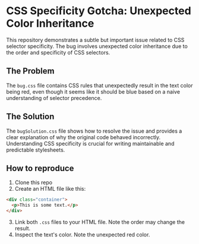 # CSS Specificity Gotcha: Unexpected Color Inheritance

This repository demonstrates a subtle but important issue related to CSS selector specificity.  The bug involves unexpected color inheritance due to the order and specificity of CSS selectors.

## The Problem

The `bug.css` file contains CSS rules that unexpectedly result in the text color being red, even though it seems like it should be blue based on a naive understanding of selector precedence.

## The Solution

The `bugSolution.css` file shows how to resolve the issue and provides a clear explanation of why the original code behaved incorrectly. Understanding CSS specificity is crucial for writing maintainable and predictable stylesheets.

## How to reproduce

1. Clone this repo
2. Create an HTML file like this:
```HTML
<div class="container">
  <p>This is some text.</p>
</div>
```
3. Link both `.css` files to your HTML file. Note the order may change the result.
4. Inspect the text's color. Note the unexpected red color.